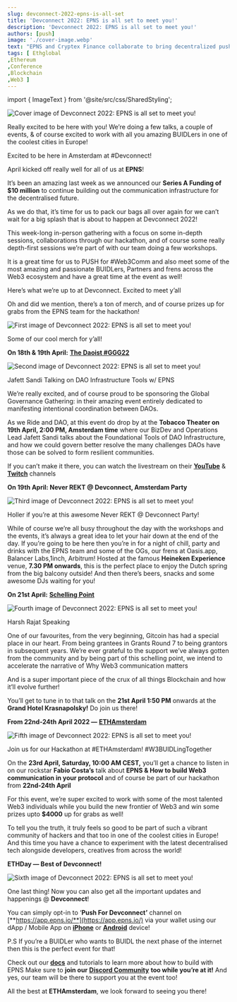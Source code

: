 ```yaml
---
slug: devconnect-2022-epns-is-all-set
title: 'Devconnect 2022: EPNS is all set to meet you!'
description: 'Devconnect 2022: EPNS is all set to meet you!'
authors: [push]
image: './cover-image.webp'
text: "EPNS and Cryptex Finance collaborate to bring decentralized push notifications to the protocol."
tags: [ Ethglobal
,Ethereum
,Conference
,Blockchain
,Web3 ]
---
```

import { ImageText } from '@site/src/css/SharedStyling';

![Cover image of Devconnect 2022: EPNS is all set to meet you!](./cover-image.webp)

<!--truncate-->

Really excited to be here with you! We’re doing a few talks, a couple of events, & of course excited to work with all you amazing BUIDLers in one of the coolest cities in Europe!

Excited to be here in Amsterdam at #Devconnect!

April kicked off really well for all of us at **EPNS**!

It’s been an amazing last week as we announced our **Series A Funding of $10 million** to continue building out the communication infrastructure for the decentralised future.

As we do that, it’s time for us to pack our bags all over again for we can’t wait for a big splash that is about to happen at Devconnect 2022!

This week-long in-person gathering with a focus on some in-depth sessions, collaborations through our hackathon, and of course some really depth-first sessions we’re part of with our team doing a few workshops.

It is a great time for us to PUSH for #Web3Comm and also meet some of the most amazing and passionate BUIDLers, Partners and frens across the Web3 ecosystem and have a great time at the event as well!

Here’s what we’re up to at Devconnect. Excited to meet y’all

Oh and did we mention, there’s a ton of merch, and of course prizes up for grabs from the EPNS team for the hackathon!

![First image of Devconnect 2022: EPNS is all set to meet you!](./image-1.webp)

<ImageText>Some of our cool merch for y’all!</ImageText>

**On 18th & 19th April:** [**The Daoist #GGG22**](https://www.thedaoist.co/event/ggg)

![Second image of Devconnect 2022: EPNS is all set to meet you!](./image-2.webp)

<ImageText>Jafett Sandi Talking on DAO Infrastructure Tools w/ EPNS</ImageText>

We’re really excited, and of course proud to be sponsoring the Global Governance Gathering: in their amazing event entirely dedicated to manifesting intentional coordination between DAOs.

As we Ride and DAO, at this event do drop by at the **Tobacco Theater on 19th April, 2:00 PM, Amsterdam time** where our BizDev and Operations Lead Jafett Sandi talks about the Foundational Tools of DAO Infrastructure, and how we could govern better resolve the many challenges DAOs have those can be solved to form resilient communities.

If you can’t make it there, you can watch the livestream on their [**YouTube**](https://www.youtube.com/thedaoist) & [**Twitch**](https://www.twitch.tv/thedaoist_)  channels

**On 19th April: Never REKT @ Devconnect, Amsterdam Party**

![Third image of Devconnect 2022: EPNS is all set to meet you!](./image-3.webp)

<ImageText>Holler if you’re at this awesome Never REKT @ Devconnect Party!</ImageText>

While of course we’re all busy throughout the day with the workshops and the events, it’s always a great idea to let your hair down at the end of the day. If you’re going to be here then you’re in for a night of chill, party and drinks with the EPNS team and some of the OGs, our frens at Oasis.app, Balancer Labs,1inch, Arbitrum! Hosted at the famous **Heineken Experience** venue, **7.30 PM onwards**, this is the perfect place to enjoy the Dutch spring from the big balcony outside! And then there’s beers, snacks and some awesome DJs waiting for you!

**On 21st April:** [**Schelling Point**](https://schellingpoint.gitcoin.co/)

![Fourth image of Devconnect 2022: EPNS is all set to meet you!](./image-4.webp)

<ImageText>Harsh Rajat Speaking</ImageText>

One of our favourites, from the very beginning, Gitcoin has had a special place in our heart. From being grantees in Grants Round 7 to being grantors in subsequent years. We’re ever grateful to the support we’ve always gotten from the community and by being part of this schelling point, we intend to accelerate the narrative of Why Web3 communication matters

And is a super important piece of the crux of all things Blockchain and how it’ll evolve further!

You’ll get to tune in to that talk on the **21st April 1:50 PM** onwards at the **Grand Hotel Krasnapolsky!** Do join us there!

**From 22nd-24th April 2022 —** [**ETHAmsterdam**](https://amsterdam.ethglobal.com/)

![Fifth image of Devconnect 2022: EPNS is all set to meet you!](./image-5.webp)

<ImageText>Join us for our Hackathon at #ETHAmsterdam! #W3BUIDLingTogether</ImageText>

On the **23rd April, Saturday, 10:00 AM CEST,** you’ll get a chance to listen in on our rockstar **Fabio Costa’s** talk about **EPNS & How to build Web3 communication in your protocol** and of course be part of our hackathon from **22nd-24th April**

For this event, we’re super excited to work with some of the most talented Web3 individuals while you build the new frontier of Web3 and win some prizes upto **$4000** up for grabs as well!

To tell you the truth, it truly feels so good to be part of such a vibrant community of hackers and that too in one of the coolest cities in Europe! And this time you have a chance to experiment with the latest decentralised tech alongside developers, creatives from across the world!

**ETHDay — Best of Devconnect!**

![Sixth image of Devconnect 2022: EPNS is all set to meet you!](./image-6.webp)

One last thing! Now you can also get all the important updates and happenings @ **Devconnect**!

You can simply opt-in to ‘**Push For Devconnect’** channel on [**https://app.epns.io/**](https://app.epns.io/)  via your wallet using our dApp / Mobile App on [**iPhone**](https://apps.apple.com/us/app/ethereum-push-service-epns/id1528614910) or [**Android**](https://play.google.com/store/apps/details?id=io.epns.epns&hl=en_IN&gl=US) device!

P.S If you’re a BUIDLer who wants to BUIDL the next phase of the internet then this is the perfect event for that!

Check out our [**docs**](https://docs.epns.io/) and tutorials to learn more about how to build with EPNS Make sure to **join our** [**Discord Community**](https://discord.gg/YVPB99F9W5) **too while you’re at it!** And yes, our team will be there to support you at the event too!

All the best at **ETHAmsterdam**, we look forward to seeing you there!

